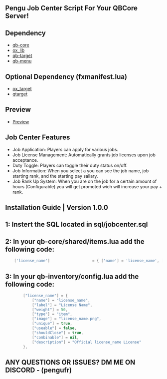 ## Pengu Job Center Script For Your QBCore Server!

## Dependency
* [qb-core](https://github.com/qbcore-framework/qb-core)
* [ox_lib](https://github.com/overextended/ox_lib)
* [qb-target](https://github.com/qbcore-framework/qb-target)
* [qb-menu](https://github.com/qbcore-framework/qb-menu)

## Optional Dependency (fxmanifest.lua)
* [ox_target](https://github.com/overextended/ox_target)
* [qtarget](https://github.com/overextended/qtarget/releases)

## Preview
* [Preview](Soon)

## Job Center Features
* Job Application: Players can apply for various jobs.
* Job License Management: Automatically grants job licenses upon job acceptance.
* Duty Toggle: Players can toggle their duty status on/off.
* Job Information: When you select a you can see the job name, job starting rank, and the starting pay sallary.
* Job Rank Up System: When you are on the job for a certain amount of hours (Configurable) you will get promoted wich will increase your pay + rank.

## Installation Guide | Version 1.0.0

## 1: Instert the SQL located in sql/jobcenter.sql

## 2: In your qb-core/shared/items.lua add the following code:

```lua 
    ['license_name']                   = { ['name'] = 'license_name', ['label'] = 'License Name', ['weight'] = 50, ['type'] = 'item', ['image'] = 'license_name.png', ['unique'] = true, ['useable'] = false, ['shouldClose'] = true, ['combinable'] = nil, ['description'] = 'Official license_name License' },
```

## 3: In your qb-inventory/config.lua add the following code:

```lua -- pengu-jobcenter Licenses
        ["license_name"] = {
            ["name"] = "license_name",
            ["label"] = "License Name",
            ["weight"] = 50,
            ["type"] = "item",
            ["image"] = "license_name.png",
            ["unique"] = true,
            ["useable"] = false,
            ["shouldClose"] = true,
            ["combinable"] = nil,
            ["description"] = "Official license_name License"
        },
```

## ANY QUESTIONS OR ISSUES? DM ME ON DISCORD - (pengufr)
